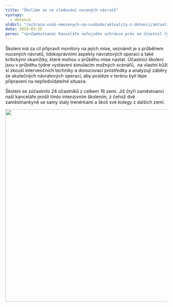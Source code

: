 ```yaml
---
title: "Školíme se ve sledování nucených návratů"
vystupy:
  - detence
oldUrl: "/ochrana-osob-omezenych-na-svobode/aktuality-z-detenci/aktuality-z-detenci-2019/skolime-se-ve-sledovani-nucenych-navratu/"
date: 2019-03-25
perex: "<p>Zaměstnanec Kanceláře veřejného ochránce práv se účastnil týdenního školení, které připravilo Mezinárodní středisko pro rozvoj migračních politik (ICMPD) ve spolupráci s agenturou Frontex a trenéry z řad eskortujících policistů a kanceláře řeckého a českého ombudsmana. </p>"
---
```


<!-- imported from the old website -->

<p>Školení má za cíl připravit monitory na jejich mise, seznámit je s průběhem nucených návratů, lidskoprávními aspekty návratových operací a také kritickými okamžiky, které mohou v průběhu mise nastat. Účastníci školení jsou v průběhu týdne vystaveni simulacím možných scénářů,  na vlastní kůži si zkouší intervenčních techniky a donucovací prostředky a analyzují záběry ze skutečných návratových operací, aby posléze v terénu byli lépe připraveni na nepředvídatelné situace. </p> <p>Školení se zúčastnilo 24 účastníků z celkem 16 zemí. Již čtyři zaměstnanci naší kanceláře prošli tímto intenzivním školením, z čehož dvě zaměstnankyně se samy staly trenérkami a školí své kolegy z dalších zemí. </p><p><img src="/uploads-import/uploads/RTEmagicC_DET_ilustrace.jpg.jpg" width="600" height="600" alt="" /></p>
